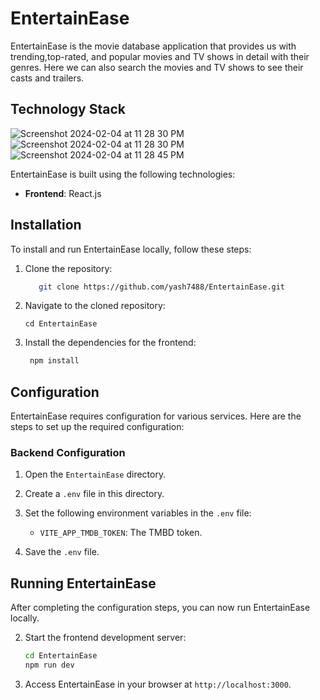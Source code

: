 # EntertainEase
EntertainEase is the movie database application that provides us with trending,top-rated, and popular movies and TV shows in detail with their genres. Here we can also search the movies and TV shows to see their casts and trailers.
 ## Technology Stack

![Screenshot 2024-02-04 at 11 28 30 PM](https://github.com/yash7488/EntertainEase/assets/80100162/a2df64d1-b6f5-4da8-af97-46bfefe2ebd9)
![Screenshot 2024-02-04 at 11 28 30 PM](https://github.com/yash7488/EntertainEase/assets/80100162/e9adeb74-0346-4025-8464-e6b91951537d)
![Screenshot 2024-02-04 at 11 28 45 PM](https://github.com/yash7488/EntertainEase/assets/80100162/926c6fe8-9211-4743-a4ec-3ac7b200d518)


EntertainEase is built using the following technologies:

-   **Frontend**: React.js

   


## Installation

To install and run EntertainEase locally, follow these steps:

1.  Clone the repository:
    ```sh    
       git clone https://github.com/yash7488/EntertainEase.git
    ```
    
2.  Navigate to the cloned repository:
     
    `cd EntertainEase` 
    
3.  Install the dependencies for the frontend:
    
    ```sh    
     npm install
    ``` 
    
## Configuration

EntertainEase requires configuration for various services. Here are the steps to set up the required configuration:

### Backend Configuration

1.  Open the `EntertainEase` directory.
    
2.  Create a `.env` file in this directory.
    
3.  Set the following environment variables in the `.env` file:
    
    -   `VITE_APP_TMDB_TOKEN`: The TMBD token.
    
   
        
4.  Save the `.env` file.

## Running EntertainEase

After completing the configuration steps, you can now run EntertainEase locally.


2. Start the frontend development server:
	```sh
	cd EntertainEase
	npm run dev
	```
3. Access EntertainEase in your browser at `http://localhost:3000`.

